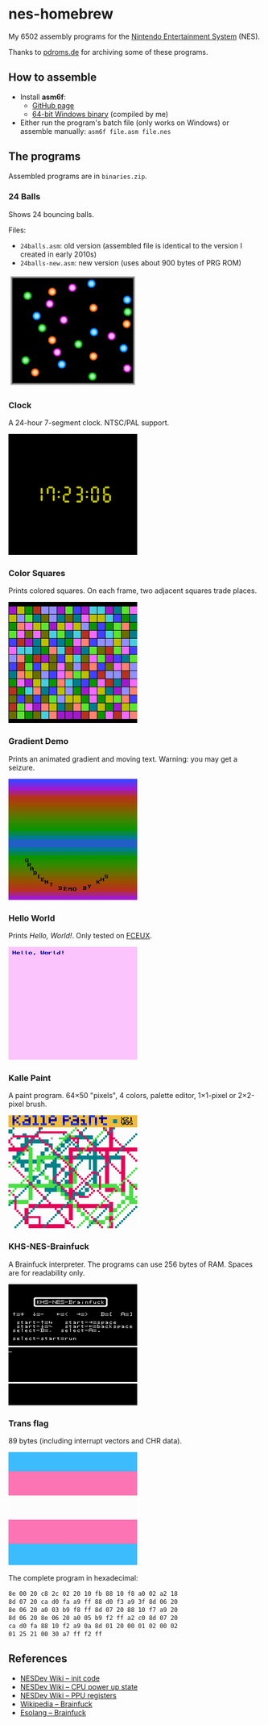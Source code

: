 # nes-homebrew

My 6502 assembly programs for the [Nintendo Entertainment System](http://en.wikipedia.org/wiki/Nintendo_Entertainment_System) (NES).

Thanks to [pdroms.de](https://pdroms.de) for archiving some of these programs.

## How to assemble
* Install **asm6f**:
  * [GitHub page](https://github.com/freem/asm6f)
  * [64-bit Windows binary](http://qallee.net/misc/asm6f-win64.zip) (compiled by me)
* Either run the program's batch file (only works on Windows) or assemble manually: `asm6f file.asm file.nes`

## The programs
Assembled programs are in `binaries.zip`.

### 24 Balls
Shows 24 bouncing balls.

Files:
* `24balls.asm`: old version (assembled file is identical to the version I created in early 2010s)
* `24balls-new.asm`: new version (uses about 900 bytes of PRG ROM)

![24balls.asm](24balls.png)

### Clock
A 24-hour 7-segment clock. NTSC/PAL support.

![clock.asm](clock.png)

### Color Squares
Prints colored squares. On each frame, two adjacent squares trade places.

![colorsquares.asm](colorsquares.png)

### Gradient Demo
Prints an animated gradient and moving text. Warning: you may get a seizure.

![gradient.asm](gradient.png)

### Hello World
Prints *Hello, World!*. Only tested on [FCEUX](http://www.fceux.com).

![hello.asm](hello.png)

### Kalle Paint
A paint program. 64&times;50 "pixels", 4 colors, palette editor, 1&times;1-pixel or 2&times;2-pixel brush.

![paint.asm](paint.png)

### KHS-NES-Brainfuck
A Brainfuck interpreter. The programs can use 256 bytes of RAM. Spaces are for readability only.

![brainfuck.asm](brainfuck.png)

### Trans flag
89 bytes (including interrupt vectors and CHR data).

![transflag.asm](transflag.png)

The complete program in hexadecimal:
```
8e 00 20 c8 2c 02 20 10 fb 88 10 f8 a0 02 a2 18
8d 07 20 ca d0 fa a9 ff 88 d0 f3 a9 3f 8d 06 20
8e 06 20 a0 03 b9 f8 ff 8d 07 20 88 10 f7 a9 20
8d 06 20 8e 06 20 a0 05 b9 f2 ff a2 c0 8d 07 20
ca d0 fa 88 10 f2 a9 0a 8d 01 20 00 01 02 00 02
01 25 21 00 30 a7 ff f2 ff
```

## References
* [NESDev Wiki &ndash; init code](http://wiki.nesdev.com/w/index.php/Init_code)
* [NESDev Wiki &ndash; CPU power up state](http://wiki.nesdev.com/w/index.php/CPU_power_up_state)
* [NESDev Wiki &ndash; PPU registers](http://wiki.nesdev.com/w/index.php/PPU_registers)
* [Wikipedia &ndash; Brainfuck](https://en.wikipedia.org/wiki/Brainfuck)
* [Esolang &ndash; Brainfuck](https://esolangs.org/wiki/Brainfuck)
